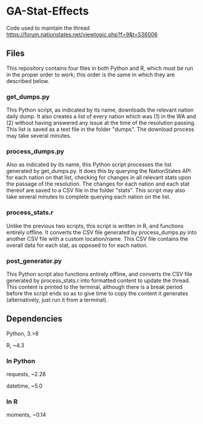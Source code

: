 # GA-Stat-Effects
Code used to maintain the thread https://forum.nationstates.net/viewtopic.php?f=9&t=536006

## Files
This repository contains four files in both Python and R, which must be run in the proper order to work; this order is the same in which they are described below.

### get_dumps.py
This Python script, as indicated by its name, downloads the relevant nation daily dump. It also creates a list of every nation which was (1) in the WA and (2) without having answered any issue at the time of the resolution passing. This list is saved as a text file in the folder "dumps". The download process may take several minutes.

### process_dumps.py
Also as indicated by its name, this Python script processes the list generated by get_dumps.py. It does this by querying the NationStates API for each nation on that list, checking for changes in all relevant stats upon the passage of the resolution. The changes for each nation and each stat thereof are saved to a CSV file in the folder "stats". This script may also take several minutes to complete querying each nation on the list.

### process_stats.r
Unlike the previous two scripts, this script is written in R, and functions entirely offline. It converts the CSV file generated by process_dumps.py into another CSV file with a custom location/name. This CSV file contains the overall data for each stat, as opposed to for each nation.

### post_generator.py
This Python script also functions entirely offline, and converts the CSV file generated by process_stats.r into formatted content to update the thread. This content is printed to the terminal, although there is a break period before the script ends so as to give time to copy the content it generates (alternatively, just run it from a terminal).

## Dependencies
Python, 3.>8

R, ~4.3
### In Python
requests, ~2.28

datetime, ~5.0

### In R
moments, ~0.14
